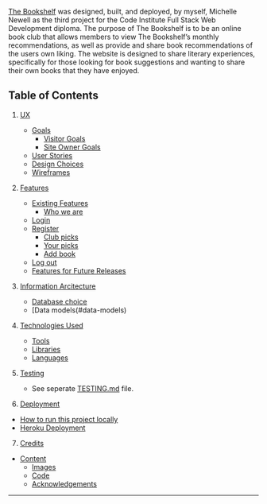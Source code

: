 [The Bookshelf](https://the-bookshelf-milestone.herokuapp.com/) was designed, built, and deployed, by myself, Michelle Newell as the third project for the Code Institute Full 
Stack Web Development diploma. The purpose of The Bookshelf is to be an online book club that allows members to view The Bookshelf’s 
monthly recommendations, as well as provide and share book recommendations of the users own liking. The website is designed to share 
literary experiences, specifically for those looking for book suggestions and wanting to share their own books that they have enjoyed. 

## Table of Contents
1. [UX](#ux)
    - [Goals](#goals)
        - [Visitor Goals](#visitor-goals)
        - [Site Owner Goals](#site-owner-goals)
    - [User Stories](#user-stories)
    - [Design Choices](#design-choices)
    - [Wireframes](#wireframes)

2. [Features](#features)
    - [Existing Features](#existing-features)
        - [Who we are](#who-we-are)
	- [Login](#log-in)
	- [Register](#register)
        - [Club picks](#club-picks)
        - [Your picks](#your-picks)
        - [Add book](#add-book)
   	- [Log out](#log-out)
    - [Features for Future Releases](#features-for-future-releases)

3. [Information Arcitecture](#information-architecture)
	- [Database choice](#data-models)
	- [Data models(#data-models)


3. [Technologies Used](#technologies-used)
    - [Tools](#tools)
    - [Libraries](#libraries)
    - [Languages](#languages)

5. [Testing](#testing)
    - See seperate [TESTING.md](https://github.com/PillowFishSticks/My-Resume/blob/master/TESTING.md) file.

6. [Deployment](#deployment)
- [How to run this project locally](#how-to-run-this-project-locally)
- [Heroku Deployment](#heroku-deployment)
 
7. [Credits](#credits)
- [Content](#content)
    - [Images](#images)
    - [Code](#code)
    - [Acknowledgements](#acknowledgements)

----